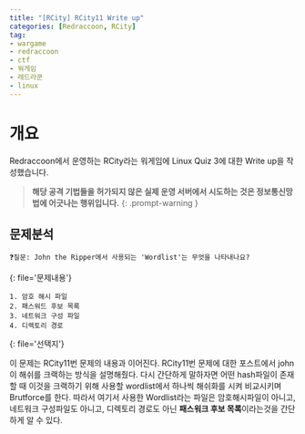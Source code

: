 ```yaml
---
title: "[RCity] RCity11 Write up"
categories: [Redraccoon, RCity]
tag:
- wargame
- redraccoon
- ctf
- 워게임
- 레드라쿤
- linux
---
```


# 개요
Redraccoon에서 운영하는 RCity라는 워게임에 Linux Quiz 3에 대한 Write up을 작성했습니다.


> **해당 공격 기법들을 허가되지 않은 실제 운영 서버에서 시도하는 것은 정보통신망법에 어긋나는 행위입니다.**
{: .prompt-warning }

## 문제분석
```
❓질문: John the Ripper에서 사용되는 'Wordlist'는 무엇을 나타내나요?

``` 
{: file='문제내용'}


```shell
1. 암호 해시 파일
2. 패스워드 후보 목록
3. 네트워크 구성 파일
4. 디렉토리 경로
```
{: file='선택지'}

이 문제는 RCity11번 문제의 내용과 이어진다. RCity11번 문제에 대한 포스트에서 john이 해쉬를 크랙하는 방식을 설명해줬다. 다시 간단하게 말하자면 어떤 hash파일이 존재할 때 이것을 크랙하기 위해 사용할 wordlist에서 하나씩 해쉬화를 시켜 비교시키며 Brutforce를 한다. 따라서 여기서 사용한 Wordlist라는 파일은 암호해시파일이 아니고, 네트워크 구성파일도 아니고, 디렉토리 경로도 아닌 **패스워크 후보 목록**이라는것을 간단하게 알 수 있다.